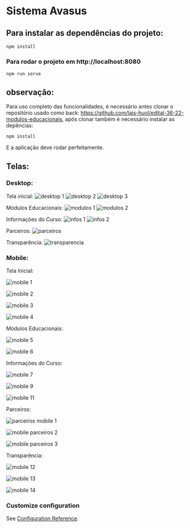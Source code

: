 # Sistema Avasus

## Para instalar as dependências do projeto:
```
npm install
```

### Para rodar o projeto em http://localhost:8080
```
npm run serve
```
## observação:
Para uso completo das funcionalidades, é necessário antes clonar o repositório usado como back: https://github.com/lais-huol/edital-36-22-modulos-educacionais, após clonar também é necessário instalar as depências:
```
npm install
```
E a aplicação deve rodar perfeitamente.

## Telas:


### Desktop:
Tela inicial:
![desktop 1](https://user-images.githubusercontent.com/70917640/211425876-02011d9b-5078-487d-bf57-bd2e3e50c4be.png)
![desktop 2](https://user-images.githubusercontent.com/70917640/211425878-a4f5cba0-d522-4406-a4c3-0161349bb284.png)
![desktop 3](https://user-images.githubusercontent.com/70917640/211425882-4c7b3cdf-2d71-41cc-a185-4110a411510d.png)

Módulos Educacionais:
![modulos 1](https://user-images.githubusercontent.com/70917640/211425901-5919d1a9-dbe6-405f-81af-31ad33bd018a.png)
![modulos 2](https://user-images.githubusercontent.com/70917640/211425904-9eada2d9-6b28-48fa-af6f-0d97cea88d71.png)

Informações do Curso:
![infos 1](https://user-images.githubusercontent.com/70917640/211425883-c8d8c34d-858b-43bf-9356-df52f3eccd46.png)
![infos 2](https://user-images.githubusercontent.com/70917640/211425885-e1c445d5-55c9-447f-881f-2b22b938dc8a.png)

Parceiros:
![parceiros](https://user-images.githubusercontent.com/70917640/211425907-134cdd3c-5381-44a3-8d33-284a48ebf795.png)

Transparência:
![transparencia](https://user-images.githubusercontent.com/70917640/211425911-4db4c2c1-d2cf-463d-9f6b-3c9fdc9ae68a.png)

### Mobile:
Tela Inicial:

![mobile 1](https://user-images.githubusercontent.com/70917640/211425889-9c3f67f9-b94e-4f90-938e-be3d5ae301f1.png)

![mobile 2](https://user-images.githubusercontent.com/70917640/211425891-154f5651-aea8-4614-8ef3-7196e313af55.png)

![mobile 3](https://user-images.githubusercontent.com/70917640/211425892-074084fe-ce03-46d5-939b-0c02900d0390.png)

![mobile 4](https://user-images.githubusercontent.com/70917640/211425894-a4201421-c34b-4430-a99c-9d5bb0c6fa48.png)


Módulos Educacionais:

![mobile 5](https://user-images.githubusercontent.com/70917640/211425896-8d57c446-408c-4a6d-b7e0-02c7d94c23b3.png)

![mobile 6](https://user-images.githubusercontent.com/70917640/211425898-c71c58d0-0e79-4865-a9a8-b91c986ac787.png)


Informações do Curso:

![mobile 7](https://user-images.githubusercontent.com/70917640/211425914-a6da5367-fefe-41c6-aad4-26296d6e4c1d.png)

![mobile 9](https://user-images.githubusercontent.com/70917640/211425915-b5c3bfc4-5d9b-4e03-b3aa-3726f710fe09.png)

![mobile 11](https://user-images.githubusercontent.com/70917640/211425917-fee9af68-5d53-442b-a23e-6173b89e2cb2.png)


Parceiros:

![parceiros mobile 1](https://user-images.githubusercontent.com/70917640/211427000-2c4558df-3aef-47cf-9192-d824b7575fb5.png)

![mobile parceiros 2](https://user-images.githubusercontent.com/70917640/211426994-7d47567e-1181-4b65-b2db-791593006d7e.png)

![mobile parceiros 3](https://user-images.githubusercontent.com/70917640/211426997-01c37e57-30b2-4c5a-978e-384de4ed2b06.png)


Transparência:

![mobile 12](https://user-images.githubusercontent.com/70917640/211425921-c199b145-69e6-409a-b7f0-427d08dabe13.png)

![mobile 13](https://user-images.githubusercontent.com/70917640/211425923-9d5981a4-81d6-48b1-ac69-00dc181c23c0.png)

![mobile 14](https://user-images.githubusercontent.com/70917640/211425926-19b84dbc-1513-422d-905a-477d68ee08fb.png)



### Customize configuration
See [Configuration Reference](https://cli.vuejs.org/config/).
